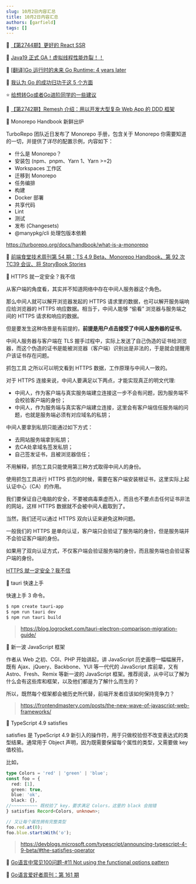 ```yaml
---
slug: 10月2日内容汇总
title: 10月2日内容汇总
authors: [garfield]
tags: []
---
```


📒 [【第2744期】更好的 React SSR](https://mp.weixin.qq.com/s/3AVzctr8LwaFK9R_-x-uaA)

📒 [Java19 正式 GA！虚拟线程性能炸裂！！](https://mp.weixin.qq.com/s/hklnsSEmJG3Sgc6RezfJHA)

📒 [\[翻译\]Go 运行时的未来 Go Runtime: 4 years later](https://mp.weixin.qq.com/s/GWHfDXbTpaXKmeZVQRtF2w)

📒 [我认为 Go 的成功归功于这 5 个方面](https://mp.weixin.qq.com/s/HJ9183I_suybZCT7Seg75A)

⭐️ [给想转Go或者Go进阶同学的一些建议](https://juejin.cn/post/7147939014870302756)

📒 [【第2742期】Remesh 介绍：用以开发大型复杂 Web App 的 DDD 框架](https://mp.weixin.qq.com/s/Q-juege6Gn_H0xY4_OtR7Q)

📒 Monorepo Handbook 新鲜出炉

TurboRepo 团队近日发布了 Monorepo 手册，包含关于 Monorepo 你需要知道的一切，并提供了详尽的配置示例，内容如下：

- 什么是 Monorepo？
- 安装包 (npm、pnpm、Yarn 1、Yarn >=2)
- Workspaces 工作区
- 迁移到 Monorepo
- 任务编排
- 构建
- Docker 部署
- 共享代码
- Lint
- 测试
- 发布 (Changesets)
- @manypkg/cli 处理包版本依赖

https://turborepo.org/docs/handbook/what-is-a-monorepo

📒 [前端食堂技术周刊第 54 期：TS 4.9 Beta、Monorepo Handbook、第 92 次 TC39 会议、将 StoryBook Stories](https://juejin.cn/post/7147660762519961631)

📒 HTTPS 就一定安全？我不信

从客户端的角度看，其实并不知道网络中存在中间人服务器这个角色。

那么中间人就可以解开浏览器发起的 HTTPS 请求里的数据，也可以解开服务端响应给浏览器的 HTTPS 响应数据。相当于，中间人能够 “偷看” 浏览器与服务端之间的 HTTPS 请求和响应的数据。

但是要发生这种场景是有前提的，**前提是用户点击接受了中间人服务器的证书**。

中间人服务器与客户端在 TLS 握手过程中，实际上发送了自己伪造的证书给浏览器，而这个伪造的证书是能被浏览器（客户端）识别出是非法的，于是就会提醒用户该证书存在问题。

抓包工具 之所以可以明文看到 HTTPS 数据，工作原理与中间人一致的。

对于 HTTPS 连接来说，中间人要满足以下两点，才能实现真正的明文代理:

- 中间人，作为客户端与真实服务端建立连接这一步不会有问题，因为服务端不会校验客户端的身份；
- 中间人，作为服务端与真实客户端建立连接，这里会有客户端信任服务端的问题，也就是服务端必须有对应域名的私钥；

中间人要拿到私钥只能通过如下方式：

- 去网站服务端拿到私钥；
- 去CA处拿域名签发私钥；
- 自己签发证书，且被浏览器信任；

不用解释，抓包工具只能使用第三种方式取得中间人的身份。

使用抓包工具进行 HTTPS 抓包的时候，需要在客户端安装根证书，这里实际上起认证中心（CA）的作用。

我们要保证自己电脑的安全，不要被病毒乘虚而入，而且也不要点击任何证书非法的网站，这样 HTTPS 数据就不会被中间人截取到了。

当然，我们还可以通过 HTTPS 双向认证来避免这种问题。

一般我们的 HTTPS 是单向认证，客户端只会验证了服务端的身份，但是服务端并不会验证客户端的身份。

如果用了双向认证方式，不仅客户端会验证服务端的身份，而且服务端也会验证客户端的身份。

[HTTPS 就一定安全？我不信](https://mp.weixin.qq.com/s/nS1bMy2TejmGwEfCHPXy5A)

📒 tauri 快速上手

快速上手 3 命令。

```bash
$ npm create tauri-app
$ npm run tauri dev
$ npm run tauri build
```

> https://blog.logrocket.com/tauri-electron-comparison-migration-guide/

📒 新一波 JavaScript 框架

作者从 Web 之初、CGI、PHP 开始讲起，讲 JavaScript 历史画卷一幅幅展开，既有 Ajax、jQuery、Backbone、YUI 等一代代的 JavaScript 库前辈，又有 Astro、Fresh、Remix 等新一波的 JavaScript 框架。推荐阅读，从中可以了解为什么会有这些库和框架，以及他们都是为了解什么而生的？

所以，既然每个框架都会被历史所代替，前端开发者应该如何保持竞争力？

> https://frontendmastery.com/posts/the-new-wave-of-javascript-web-frameworks/

📒 TypeScript 4.9 satisfies

satisfies 是 TypeScript 4.9 新引入的操作符，用于只做校验但不改变表达式的类型结果。通常用于 Object 声明，因为既需要保留每个属性的类型，又需要做 key 值校验。

比如，

```ts
type Colors = 'red' | 'green' | 'blue';
const foo = {
  red: [1],
  green: true,
  blue: 'ok',
  black: {},
//~~~~~~~~~~ 既校验了 key，要求满足 Colors，这里的 black 会抛错
} satisfies Record<Colors, unknown>;

// 又让每个属性拥有完整类型
foo.red.at(0);
foo.blue.startsWith('o');
```

> https://devblogs.microsoft.com/typescript/announcing-typescript-4-9-beta/#the-satisfies-operator

📒 [Go语言中常见100问题-#11 Not using the functional options pattern](https://mp.weixin.qq.com/s/E4YJiDQbTapQGEfM8V0vJQ)

📒 [Go语言爱好者周刊：第 161 期](https://mp.weixin.qq.com/s/QBNSh2yn0RA1lZBdHcgz8w)
